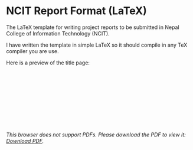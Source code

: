# NCIT Report Format (LaTeX)
The LaTeX template for writing project reports to be submitted in Nepal College of Information Technology (NCIT).

I have written the template in simple LaTeX so it should compile in any TeX compiler you are use.

Here is a preview of the title page:

<object data="https://github.com/theoctober19th/NCIT-Report-Format-LaTeX/blob/master/preview.pdf" type="application/pdf" width="700px" height="700px">
    <embed src="https://github.com/theoctober19th/NCIT-Report-Format-LaTeX/blob/master/preview.pdf">
        <p><i>This browser does not support PDFs. Please download the PDF to view it: <a href="https://github.com/theoctober19th/NCIT-Report-Format-LaTeX/blob/master/preview.pdf">Download PDF</a>.</i></p>
    </embed>
</object>
